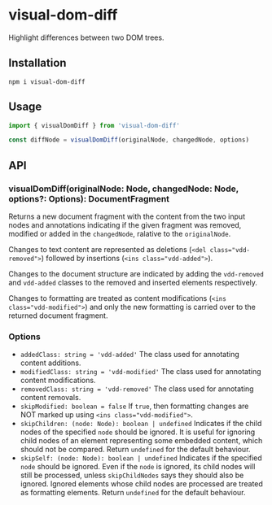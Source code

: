 # visual-dom-diff

Highlight differences between two DOM trees.

## Installation

```
npm i visual-dom-diff
```

## Usage

```javascript
import { visualDomDiff } from 'visual-dom-diff'

const diffNode = visualDomDiff(originalNode, changedNode, options)
```

## API

### visualDomDiff(originalNode: Node, changedNode: Node, options?: Options): DocumentFragment

Returns a new document fragment with the content from the two input nodes and annotations indicating if the given fragment was removed, modified or added in the `changedNode`, ralative to the `originalNode`.

Changes to text content are represented as deletions (`<del class="vdd-removed">`) followed by insertions (`<ins class="vdd-added">`).

Changes to the document structure are indicated by adding the `vdd-removed` and `vdd-added` classes to the removed and inserted elements respectively.

Changes to formatting are treated as content modifications (`<ins class="vdd-modified">`) and only the new formatting is carried over to the returned document fragment.

### Options

- `addedClass: string = 'vdd-added'` The class used for annotating content additions.
- `modifiedClass: string = 'vdd-modified'` The class used for annotating content modifications.
- `removedClass: string = 'vdd-removed'` The class used for annotating content removals.
- `skipModified: boolean = false` If `true`, then formatting changes are NOT marked up using `<ins class="vdd-modified">`.
- `skipChildren: (node: Node): boolean | undefined` Indicates if the child nodes of the specified `node` should be ignored. It is useful for ignoring child nodes of an element representing some embedded content, which should not be compared. Return `undefined` for the default behaviour.
- `skipSelf: (node: Node): boolean | undefined` Indicates if the specified `node` should be ignored. Even if the `node` is ignored, its child nodes will still be processed, unless `skipChildNodes` says they should also be ignored. Ignored elements whose child nodes are processed are treated as formatting elements. Return `undefined` for the default behaviour.
